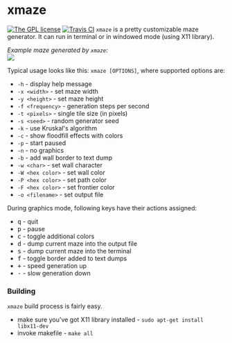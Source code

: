 # xmaze
[![The GPL license](https://img.shields.io/badge/license-GPL-blue.svg?style=flat-square)](http://opensource.org/licenses/GPL-3.0)
[![Travis CI](https://img.shields.io/travis/Jacajack/xmaze/master.svg?style=flat-square)](https://travis-ci.org/Jacajack/liblightmodbus/xmaze)
`xmaze` is a pretty customizable maze generator. It can run in terminal or in windowed mode (using X11 library).

*Example maze generated by `xmaze`:*<br>
<img src=http://i.imgur.com/SviG62T.png></img>

Typical usage looks like this: `xmaze [OPTIONS]`, where supported options are:
 - `-h` - display help message
 - `-x <width>` - set maze width
 - `-y <height>` - set maze height
 - `-f <frequency>` - generation steps per second
 - `-t <pixels>` - single tile size (in pixels)
 - `-s <seed>` - random generator seed
 - `-k` - use Kruskal's algorithm
 - `-c` - show floodfill effects with colors
 - `-p` - start paused
 - `-n` - no graphics
 - `-b` - add wall border to text dump
 - `-w <char>` - set wall character
 - `-W <hex color>` - set wall color
 - `-P <hex color>` - set path color
 - `-F <hex color>` - set frontier color
 - `-o <filename>` - set output file

During graphics mode, following keys have their actions assigned:
 - <kbd>q</kbd> - quit
 - <kbd>p</kbd> - pause
 - <kbd>c</kbd> - toggle additional colors
 - <kbd>d</kbd> - dump current maze into the output file
 - <kbd>s</kbd> - dump current maze into the terminal
 - <kbd>f</kbd> - toggle border added to text dumps
 - <kbd>+</kbd> - speed generation up
 - <kbd>-</kbd> - slow generation down

### Building
`xmaze` build process is fairly easy.
 - make sure you've got X11 library installed - `sudo apt-get install libx11-dev`
 - invoke makefile - `make all`
